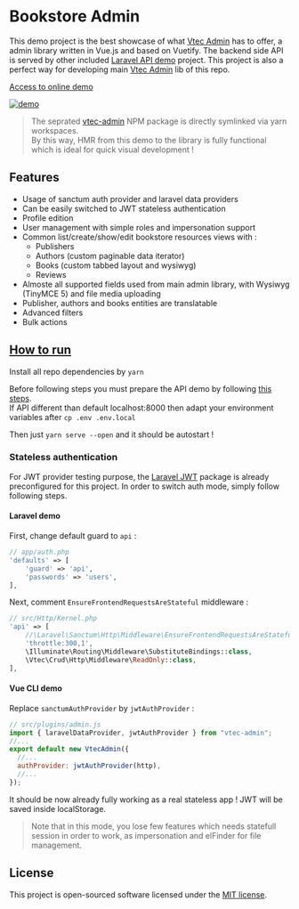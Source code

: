 # Bookstore Admin

This demo project is the best showcase of what [Vtec Admin](../../packages/admin) has to offer, a admin library written in Vue.js and based on Vuetify.
The backend side API is served by other included [Laravel API demo](../laravel) project.
This project is also a perfect way for developing main [Vtec Admin](../../packages/admin) lib of this repo.

[Access to online demo](https://vtec-bookstore-demo.okami101.io/admin)

[![demo](https://vtec.okami101.io/assets/screenshot.png)](https://vtec-bookstore-demo.okami101.io/admin)

> The seprated [vtec-admin](../../packages/admin) NPM package is directly symlinked via yarn workspaces.  
> By this way, HMR from this demo to the library is fully functional which is ideal for quick visual development !

## Features

* Usage of sanctum auth provider and laravel data providers
* Can be easily switched to JWT stateless authentication
* Profile edition
* User management with simple roles and impersonation support
* Common list/create/show/edit bookstore resources views with :
  * Publishers
  * Authors (custom paginable data iterator)
  * Books (custom tabbed layout and wysiwyg)
  * Reviews
* Almoste all supported fields used from main admin library, with Wysiwyg (TinyMCE 5) and file media uploading
* Publisher, authors and books entities are translatable
* Advanced filters
* Bulk actions

## [How to run](#run)

Install all repo dependencies by `yarn`

Before following steps you must prepare the API demo by following [this steps](../laravel#run).  
If API different than default localhost:8000 then adapt your environment variables after `cp .env .env.local`

Then just `yarn serve --open` and it should be autostart !

### Stateless authentication

For JWT provider testing purpose, the [Laravel JWT](https://github.com/tymondesigns/jwt-auth) package is already preconfigured for this project. In order to switch auth mode, simply follow following steps.

#### Laravel demo

First, change default guard to `api` :

```php
// app/auth.php
'defaults' => [
    'guard' => 'api',
    'passwords' => 'users',
],
```

Next, comment `EnsureFrontendRequestsAreStateful` middleware :

```php
// src/Http/Kernel.php
'api' => [
    //\Laravel\Sanctum\Http\Middleware\EnsureFrontendRequestsAreStateful::class,
    'throttle:300,1',
    \Illuminate\Routing\Middleware\SubstituteBindings::class,
    \Vtec\Crud\Http\Middleware\ReadOnly::class,
],
```

#### Vue CLI demo

Replace `sanctumAuthProvider` by `jwtAuthProvider` :

```js
// src/plugins/admin.js
import { laravelDataProvider, jwtAuthProvider } from "vtec-admin";
//...
export default new VtecAdmin({
  //...
  authProvider: jwtAuthProvider(http),
  //...
});
```

It should be now already fully working as a real stateless app ! JWT will be saved inside localStorage.

> Note that in this mode, you lose few features which needs statefull session in order to work, as impersonation and elFinder for file management.

## License

This project is open-sourced software licensed under the [MIT license](https://adr1enbe4udou1n.mit-license.org).
